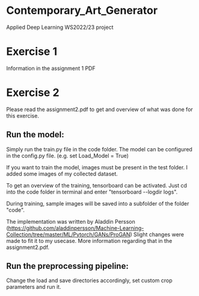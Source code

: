 # Contemporary_Art_Generator
Applied Deep Learning WS2022/23 project

# Exercise 1 
Information in the assignment 1 PDF

# Exercise 2
Please read the assignment2.pdf to get and overview of what was done for this exercise. 

## Run the model:
Simply run the train.py file in the code folder.
The model can be configured in the config.py file. (e.g. set Load_Model = True) 

If you want to train the model, images must be present in the test folder. I added some images of my collected dataset. 

To get an overview of the training, tensorboard can be activated. 
Just cd into the code folder in terminal and enter "tensorboard --logdir logs".

During training, sample images will be saved into a subfolder of the folder "code".

The implementation was written by Aladdin Persson (https://github.com/aladdinpersson/Machine-Learning-Collection/tree/master/ML/Pytorch/GANs/ProGAN)
Slight changes were made to fit it to my usecase. More information regarding that in the assignment2.pdf. 

## Run the preprocessing pipeline:
Change the load and save directories accordingly, set custom crop parameters and run it. 

